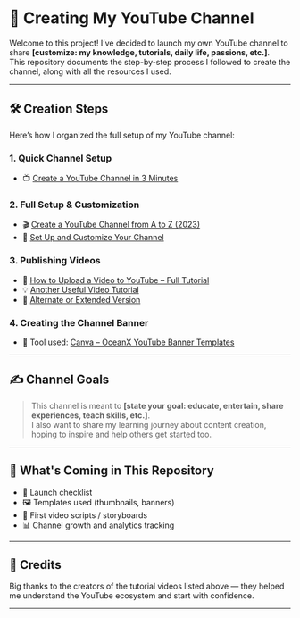 # 🎥 Creating My YouTube Channel

Welcome to this project! I’ve decided to launch my own YouTube channel to share **[customize: my knowledge, tutorials, daily life, passions, etc.]**.  
This repository documents the step-by-step process I followed to create the channel, along with all the resources I used.

---

## 🛠️ Creation Steps

Here’s how I organized the full setup of my YouTube channel:

### 1. Quick Channel Setup
- 📺 [Create a YouTube Channel in 3 Minutes](https://www.youtube.com/watch?v=BL6LfBbgKh0&t=3s)

### 2. Full Setup & Customization
- 🎬 [Create a YouTube Channel from A to Z (2023)](https://www.youtube.com/watch?v=O-5RzpZERQM&t=482s)
- 🧩 [Set Up and Customize Your Channel](https://www.youtube.com/watch?v=nnSJXrDHmKs)

### 3. Publishing Videos
- 🚀 [How to Upload a Video to YouTube – Full Tutorial](https://www.youtube.com/watch?v=jwFG_njjKjY&t=382s)
- 💡 [Another Useful Video Tutorial](https://www.youtube.com/watch?v=7R-aXyutPio&t=1s)
- 🔁 [Alternate or Extended Version](https://www.youtube.com/watch?v=jwFG_njjKjY&t=389s)

### 4. Creating the Channel Banner
- 🎨 Tool used: [Canva – OceanX YouTube Banner Templates](https://www.canva.com/s/templates?query=Baniere+de+OceanX)

---

## ✍️ Channel Goals

> This channel is meant to **[state your goal: educate, entertain, share experiences, teach skills, etc.]**.  
> I also want to share my learning journey about content creation, hoping to inspire and help others get started too.

---

## 📁 What's Coming in This Repository

- 📌 Launch checklist
- 🖼️ Templates used (thumbnails, banners)
- 🎥 First video scripts / storyboards
- 📊 Channel growth and analytics tracking

---

## 🙌 Credits

Big thanks to the creators of the tutorial videos listed above — they helped me understand the YouTube ecosystem and start with confidence.

---
